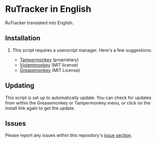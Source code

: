 # RuTracker in English
RuTracker translated into English.

## Installation

1. This script requires a userscript manager. Here's a few suggestions:

	* [Tampermonkey](https://www.tampermonkey.net/) (proprietary)
	* [Violentmonkey](https://violentmonkey.github.io/get-it/) (MIT license)
	* [Greasemonkey](https://addons.mozilla.org/firefox/addon/greasemonkey/) (MIT License)

## Updating

This script is set up to automatically update. You can check for updates from within the Greasemonkey or Tampermonkey menu, or click on the install link again to get the update.

## Issues

Please report any issues within this repository's [issue section](https://github.com/torrq/rut-english/issues). 
